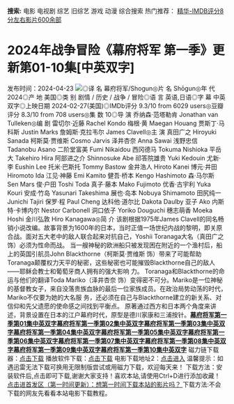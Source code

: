 **搜索:** 电影 电视剧 综艺 旧综艺 游戏 动漫 综合搜索 热门推荐： [精华-IMDB评分8分左右影片600余部](https://www.dytt8.com/html/gndy/jddy/20160320/50510.html)
# 2024年战争冒险《幕府将军 第一季》更新第01-10集[中英双字]
发布时间：2024-04-23 
![](https://img9.doubanio.com/view/photo/l_ratio_poster/public/p2901350354.jpg)◎译 名 幕府将军/Shogun◎片 名 Shōgun◎年 代 2024◎产 地 美国◎类 别 剧情 / 历史 / 战争 / 冒险◎语 言 英语,日语◎字 幕 中英双字◎上映日期 2024-02-27(美国)◎IMDb评分 9.3/10 from 6029 users◎豆瓣评分 8.3/10 from 708 users◎集 数 10◎导 演 乔纳森·范塔勒肯 Jonathan van Tulleken◎编 剧 雷切尔·近藤 Rachel Kondo 梅根·黄 Maegan Houang 贾斯丁·马科斯 Justin Marks 詹姆斯·克拉韦尔 James Clavell◎主 演 真田广之 Hiroyuki Sanada 柯斯莫·贾维斯 Cosmo Jarvis 泽井杏奈 Anna Sawai 浅野忠信 Tadanobu Asano 二阶堂富美 Fumi Nikaidou 西冈德马 Tokuma Nishioka 平岳大 Takehiro Hira 阿部进之介 Shinnosuke Abe 祁答院雄贵 Yuki Kedouin 尤新·李 Eushin Lee 托米·巴斯托 Tommy Bastow 金井浩人 Hiroto Kanei 博元·井田 Hiromoto Ida 江见·神藤 Emi Kamito 健吾·桥本 Kengo Hashimoto 森·马尔斯 Sen Mars 俊·户田 Toshi Toda 真子·藤本 Mako Fujimoto 优香·古宇利 Yuka Kouri 安成·竹岛 Yasunari Takeshima 展也·岛本 Nobuya Shimamoto 田尻纯一 Junichi Tajiri 保罗·程 Paul Cheng 达科他·道尔比 Dakota Daulby 亚子 Ako 内斯特·卡博内尔 Nestor Carbonell 洞口依子 Yoriko Douguchi 穗志萌香 Moeka Hoshi 金川弘敦 Hiro Kanagawa◎简 介 该剧根据1975年James Clavell的同名畅销小说改编。故事背景为1600年的日本，当时正值一场世纪内战的黎明，即关原合战。面对五大老中的敌人联合起来对抗自己，Yoshii Toranaga大名（真田广之 饰）必须为性命而战。 当一艘神秘的欧洲船只被发现困在附近的一个渔村后，船上的英国引航员John Blackthorne（柯斯莫·贾维斯 饰）带来了可能帮助Toranaga颠覆权力天平的秘密，这些秘密也可能摧毁Blackthorne自己的敌人——耶稣会教士和葡萄牙商人拥有的强大影响 力。 Toranaga和Blackthorne的命运与他们的翻译Toda Mariko（泽井杏奈 饰）变得密不可分。Mariko是一位神秘的基督教女子，来自没落贵族血脉的最后一位家族成员。在政治局势动荡的时代，Mariko不仅要为她的大名服 务，还必须在自己与Blackthorne建立的新关系、对信仰和先父遗愿的使命感之间找到平衡点。 原著通过西方和日本两个角度来讲述，背景设置在日本的江户幕府时代，原型是德川家康和三浦按针。[**幕府将军第一季第01集中英双字**](magnet:?xt=urn:btih:bf9082e4e12266a5d4d3f1fafd7909b67bc12c67&dn=%e9%98%b3%e5%85%89%e7%94%b5%e5%bd%b1dygod.org.%e5%b9%95%e5%ba%9c%e5%b0%86%e5%86%9b%e7%ac%ac%e4%b8%80%e5%ad%a3%e7%ac%ac01%e9%9b%86%e4%b8%ad%e8%8b%b1%e5%8f%8c%e5%ad%97.mkv&tr=udp%3a%2f%2ftracker.opentrackr.org%3a1337%2fannounce&tr=udp%3a%2f%2fexodus.desync.com%3a6969%2fannounce)[**幕府将军第一季第02集中英双字**](magnet:?xt=urn:btih:1d64e887d3cfd16bd5d8d605ca07afcffdfcd220&dn=%e9%98%b3%e5%85%89%e7%94%b5%e5%bd%b1dygod.org.%e5%b9%95%e5%ba%9c%e5%b0%86%e5%86%9b%e7%ac%ac%e4%b8%80%e5%ad%a3%e7%ac%ac02%e9%9b%86%e4%b8%ad%e8%8b%b1%e5%8f%8c%e5%ad%97.mkv&tr=udp%3a%2f%2ftracker.opentrackr.org%3a1337%2fannounce&tr=udp%3a%2f%2fexodus.desync.com%3a6969%2fannounce)[**幕府将军第一季第03集中英双字**](magnet:?xt=urn:btih:19bc6137c9a2b8ce8f5d6b4ec780666d31a49b48&dn=%e9%98%b3%e5%85%89%e7%94%b5%e5%bd%b1dygod.org.%e5%b9%95%e5%ba%9c%e5%b0%86%e5%86%9b%e7%ac%ac%e4%b8%80%e5%ad%a3%e7%ac%ac03%e9%9b%86%e4%b8%ad%e8%8b%b1%e5%8f%8c%e5%ad%97.mkv&tr=udp%3a%2f%2ftracker.opentrackr.org%3a1337%2fannounce&tr=udp%3a%2f%2fexodus.desync.com%3a6969%2fannounce)[**幕府将军第一季第04集中英双字**](magnet:?xt=urn:btih:80ebf49898e438dcd946e873a6fb4cdbb2fe1572&dn=%e9%98%b3%e5%85%89%e7%94%b5%e5%bd%b1dygod.org.%e5%b9%95%e5%ba%9c%e5%b0%86%e5%86%9b%e7%ac%ac%e4%b8%80%e5%ad%a3%e7%ac%ac04%e9%9b%86%e4%b8%ad%e8%8b%b1%e5%8f%8c%e5%ad%97.mkv&tr=udp%3a%2f%2ftracker.opentrackr.org%3a1337%2fannounce&tr=udp%3a%2f%2fexodus.desync.com%3a6969%2fannounce)[**幕府将军第一季第05集中英双字**](magnet:?xt=urn:btih:f28e01048cd78feee368bd5bafc756bcc163bf9e&dn=%e9%98%b3%e5%85%89%e7%94%b5%e5%bd%b1dygod.org.%e5%b9%95%e5%ba%9c%e5%b0%86%e5%86%9b%e7%ac%ac%e4%b8%80%e5%ad%a3%e7%ac%ac05%e9%9b%86%e4%b8%ad%e8%8b%b1%e5%8f%8c%e5%ad%97.mkv&tr=udp%3a%2f%2ftracker.opentrackr.org%3a1337%2fannounce&tr=udp%3a%2f%2fexodus.desync.com%3a6969%2fannounce)[**幕府将军第一季第06集中英双字**](magnet:?xt=urn:btih:2f8cf597978d681f95ad66b8c9e4397fa061b8b4&dn=%e9%98%b3%e5%85%89%e7%94%b5%e5%bd%b1dygod.org.%e5%b9%95%e5%ba%9c%e5%b0%86%e5%86%9b%e7%ac%ac%e4%b8%80%e5%ad%a3%e7%ac%ac06%e9%9b%86%e4%b8%ad%e8%8b%b1%e5%8f%8c%e5%ad%97.mkv&tr=udp%3a%2f%2ftracker.opentrackr.org%3a1337%2fannounce&tr=udp%3a%2f%2fexodus.desync.com%3a6969%2fannounce)[**幕府将军第一季第07集中英双字**](magnet:?xt=urn:btih:a720ed253782968ba7d94c8be7fa9e516435fd51&dn=%e9%98%b3%e5%85%89%e7%94%b5%e5%bd%b1dygod.org.%e5%b9%95%e5%ba%9c%e5%b0%86%e5%86%9b%e7%ac%ac%e4%b8%80%e5%ad%a3%e7%ac%ac07%e9%9b%86%e4%b8%ad%e8%8b%b1%e5%8f%8c%e5%ad%97.mkv&tr=udp%3a%2f%2ftracker.opentrackr.org%3a1337%2fannounce&tr=udp%3a%2f%2fexodus.desync.com%3a6969%2fannounce)[**幕府将军第一季第08集中英双字**](magnet:?xt=urn:btih:788aff2a23cee625330234f74cf9609befec50cb&dn=%e9%98%b3%e5%85%89%e7%94%b5%e5%bd%b1dygod.org.%e5%b9%95%e5%ba%9c%e5%b0%86%e5%86%9b%e7%ac%ac%e4%b8%80%e5%ad%a3%e7%ac%ac08%e9%9b%86%e4%b8%ad%e8%8b%b1%e5%8f%8c%e5%ad%97.mkv&tr=udp%3a%2f%2ftracker.opentrackr.org%3a1337%2fannounce&tr=udp%3a%2f%2fexodus.desync.com%3a6969%2fannounce)[**幕府将军第一季第09集中英双字**](magnet:?xt=urn:btih:a9727cdf43f7661812f6aadcf2894a6279f9f818&dn=%e9%98%b3%e5%85%89%e7%94%b5%e5%bd%b1dygod.org.%e5%b9%95%e5%ba%9c%e5%b0%86%e5%86%9b%e7%ac%ac%e4%b8%80%e5%ad%a3%e7%ac%ac09%e9%9b%86%e4%b8%ad%e8%8b%b1%e5%8f%8c%e5%ad%97.mkv&tr=udp%3a%2f%2ftracker.opentrackr.org%3a1337%2fannounce&tr=udp%3a%2f%2fexodus.desync.com%3a6969%2fannounce)[**幕府将军第一季第10集中英双字**](magnet:?xt=urn:btih:1f48d314ca6e5a6b4b7c28adb91bc0acb399ded5&dn=%e9%98%b3%e5%85%89%e7%94%b5%e5%bd%b1dygod.org.%e5%b9%95%e5%ba%9c%e5%b0%86%e5%86%9b%e7%ac%ac%e4%b8%80%e5%ad%a3%e7%ac%ac10%e9%9b%86%e4%b8%ad%e8%8b%b1%e5%8f%8c%e5%ad%97.mkv&tr=udp%3a%2f%2ftracker.opentrackr.org%3a1337%2fannounce&tr=udp%3a%2f%2fexodus.desync.com%3a6969%2fannounce) 磁力链下载器：[点击下载](https://dygod.org/js/bt.htm "qBittorrent") 播放软件下载：[点击下载](https://dygod.org/js/player.htm "PotPlayer") 电影下载地址2：[点击进入](https://dygod.org/ "阳光电影") 温馨提示：如遇迅雷无法下载可换用无限制版尝试或用磁力下载，欢迎每天来！  下载方法：安装软件后,点击即可下载,谢谢大家支持！喜欢本站,请使用Ctrl+D进行添加收藏！ [点击进首发区（第一时间更新）：想第一时间下载本站的影片吗？ ](https://www.ygdy8.net/)下载方法:不会下载的网友先看看本站电影下载教程。
